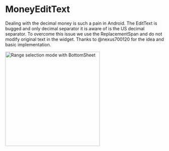 # MoneyEditText

Dealing with the decimal money is such a pain in Android. The EditText is bugged and only decimal separator it is aware of is the US decimal separator. To overcome this issue we use the ReplacementSpan and do not modify original text in the widget. Thanks to @nexus700120 for the idea and basic implementation.

<img src="/images/bottomsheet.gif" alt="Range selection mode with BottomSheet" width="300px" />
